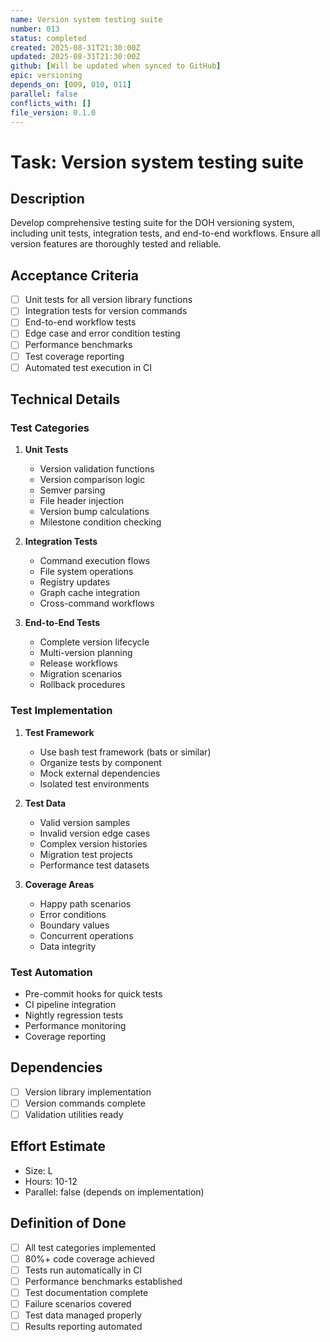 ```yaml
---
name: Version system testing suite
number: 013
status: completed
created: 2025-08-31T21:30:00Z
updated: 2025-08-31T21:30:00Z
github: [Will be updated when synced to GitHub]
epic: versioning
depends_on: [009, 010, 011]
parallel: false
conflicts_with: []
file_version: 0.1.0
---
```


# Task: Version system testing suite

## Description
Develop comprehensive testing suite for the DOH versioning system, including unit tests, integration tests, and end-to-end workflows. Ensure all version features are thoroughly tested and reliable.

## Acceptance Criteria
- [ ] Unit tests for all version library functions
- [ ] Integration tests for version commands
- [ ] End-to-end workflow tests
- [ ] Edge case and error condition testing
- [ ] Performance benchmarks
- [ ] Test coverage reporting
- [ ] Automated test execution in CI

## Technical Details
### Test Categories
1. **Unit Tests**
   - Version validation functions
   - Version comparison logic
   - Semver parsing
   - File header injection
   - Version bump calculations
   - Milestone condition checking

2. **Integration Tests**
   - Command execution flows
   - File system operations
   - Registry updates
   - Graph cache integration
   - Cross-command workflows

3. **End-to-End Tests**
   - Complete version lifecycle
   - Multi-version planning
   - Release workflows
   - Migration scenarios
   - Rollback procedures

### Test Implementation
1. **Test Framework**
   - Use bash test framework (bats or similar)
   - Organize tests by component
   - Mock external dependencies
   - Isolated test environments

2. **Test Data**
   - Valid version samples
   - Invalid version edge cases
   - Complex version histories
   - Migration test projects
   - Performance test datasets

3. **Coverage Areas**
   - Happy path scenarios
   - Error conditions
   - Boundary values
   - Concurrent operations
   - Data integrity

### Test Automation
- Pre-commit hooks for quick tests
- CI pipeline integration
- Nightly regression tests
- Performance monitoring
- Coverage reporting

## Dependencies
- [ ] Version library implementation
- [ ] Version commands complete
- [ ] Validation utilities ready

## Effort Estimate
- Size: L
- Hours: 10-12
- Parallel: false (depends on implementation)

## Definition of Done
- [ ] All test categories implemented
- [ ] 80%+ code coverage achieved
- [ ] Tests run automatically in CI
- [ ] Performance benchmarks established
- [ ] Test documentation complete
- [ ] Failure scenarios covered
- [ ] Test data managed properly
- [ ] Results reporting automated